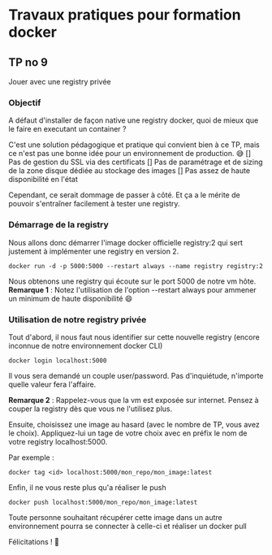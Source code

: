# Travaux pratiques pour formation docker

## TP no 9
Jouer avec une registry privée

### Objectif
A défaut d'installer de façon native une registry docker, quoi de mieux que le faire en executant un container ?

C'est une solution pédagogique et pratique qui convient bien à ce TP, mais ce n'est pas une bonne idée pour un environnement de production. :sweat_smile:
[] Pas de gestion du SSL via des certificats
[] Pas de paramétrage et de sizing de la zone disque dédiée au stockage des images
[] Pas assez de haute disponibilité en l'état

Cependant, ce serait dommage de passer à côté. Et ça a le mérite de pouvoir s'entraîner facilement à tester une registry.

### Démarrage de la registry
Nous allons donc démarrer l'image docker officielle registry:2 qui sert justement à implémenter une registry en version 2.
```
docker run -d -p 5000:5000 --restart always --name registry registry:2
```

Nous obtenons une registry qui écoute sur le port 5000 de notre vm hôte.
**Remarque 1** : Notez l'utilisation de l'option --restart always pour ammener un minimum de haute disponibilité :smile:

### Utilisation de notre registry privée
Tout d'abord, il nous faut nous identifier sur cette nouvelle registry (encore inconnue de notre environnement docker CLI)

```
docker login localhost:5000
```
Il vous sera demandé un couple user/password.
Pas d'inquiétude, n'importe quelle valeur fera l'affaire.

**Remarque 2** : Rappelez-vous que la vm est exposée sur internet. Pensez à couper la registry dès que vous ne l'utilisez plus.

Ensuite, choisissez une image au hasard (avec le nombre de TP, vous avez le choix).
Appliquez-lui un tage de votre choix avec en préfix le nom de votre registry localhost:5000.

Par exemple :
```
docker tag <id> localhost:5000/mon_repo/mon_image:latest
```

Enfin, il ne vous reste plus qu'a réaliser le push
```
docker push localhost:5000/mon_repo/mon_image:latest
```

Toute personne souhaitant récupérer cette image dans un autre environnement pourra se connecter à celle-ci et réaliser un docker pull

Félicitations ! :clap:

